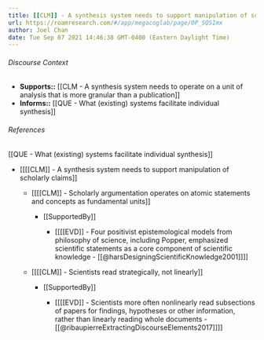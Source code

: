 ```yaml
---
title: [[CLM]] - A synthesis system needs to support manipulation of scholarly claims
url: https://roamresearch.com/#/app/megacoglab/page/0P_SQSImx
author: Joel Chan
date: Tue Sep 07 2021 14:46:38 GMT-0400 (Eastern Daylight Time)
---
```




###### Discourse Context

- **Supports::** [[CLM - A synthesis system needs to operate on a unit of analysis that is more granular than a publication]]
- **Informs::** [[QUE - What (existing) systems facilitate individual synthesis]]

###### References

[[QUE - What (existing) systems facilitate individual synthesis]]

- [[[[CLM]] - A synthesis system needs to support manipulation of scholarly claims]]

    - [[[[CLM]] - Scholarly argumentation operates on atomic statements and concepts as fundamental units]]

        - [[SupportedBy]]

            - [[[[EVD]] - Four positivist epistemological models from philosophy of science, including Popper, emphasized scientific statements as a core component of scientific knowledge - [[@harsDesigningScientificKnowledge2001]]]]

    - [[[[CLM]] - Scientists read strategically, not linearly]]

        - [[SupportedBy]]

            - [[[[EVD]] - Scientists more often nonlinearly read subsections of papers for findings, hypotheses or other information, rather than linearly reading whole documents - [[@ribaupierreExtractingDiscourseElements2017]]]]
